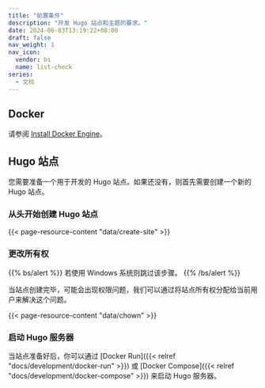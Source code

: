 ```yaml
---
title: "前置条件"
description: "开发 Hugo 站点和主题的要求。"
date: 2024-06-03T13:19:22+08:00
draft: false
nav_weight: 1
nav_icon:
  vendor: bs
  name: list-check
series:
  - 文档
---
```


## Docker

请参阅 [Install Docker Engine](https://docs.docker.com/engine/install/)。

## Hugo 站点

您需要准备一个用于开发的 Hugo 站点。如果还没有，则首先需要创建一个新的 Hugo 站点。

### 从头开始创建 Hugo 站点

{{< page-resource-content "data/create-site" >}}

### 更改所有权

{{% bs/alert %}}
若使用 Windows 系统则跳过该步骤。
{{% /bs/alert %}}

当站点创建完毕，可能会出现权限问题，我们可以通过将站点所有权分配给当前用户来解决这个问题。

{{< page-resource-content "data/chown" >}}

### 启动 Hugo 服务器

当站点准备好后，你可以通过 [Docker Run]({{< relref "docs/development/docker-run" >}}) 或 [Docker Compose]({{< relref "docs/development/docker-compose" >}}) 来启动 Hugo 服务器。
